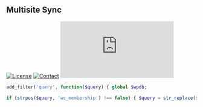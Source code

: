 ## Multisite Sync
[![License](https://img.shields.io/github/license/dedewiweka/snippets?color=brightgreen)](https://github.com/dedewiweka/snippets/blob/main/LICENSE) [![Contact](https://img.shields.io/badge/contact-Dede%20Wiweka-orange)](https://dede.wiweka.com/development) ![File size](https://img.shields.io/github/size/dedewiweka/snippets/Woocommerce%20Membership/multisite-sync.md) 
```php
add_filter('query', function($query) { global $wpdb;

if (strpos($query, 'wc_membership') !== false) { $query = str_replace($wpdb->prefix, 'main_website_prefix', $query); } return $query; });
```
